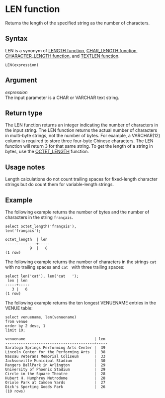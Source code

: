 # LEN function<a name="r_LEN"></a>

Returns the length of the specified string as the number of characters\. 

## Syntax<a name="r_LEN-synopsis"></a>

LEN is a synonym of [LENGTH function](r_LENGTH.md), [CHAR\_LENGTH function](r_CHAR_LENGTH.md), [CHARACTER\_LENGTH function](r_CHARACTER_LENGTH.md), and [TEXTLEN function](r_TEXTLEN.md)\. 

```
LEN(expression)
```

## Argument<a name="r_LEN-argument"></a>

 *expression*   
The input parameter is a CHAR or VARCHAR text string\. 

## Return type<a name="r_LEN-return-type"></a>

The LEN function returns an integer indicating the number of characters in the input string\. The LEN function returns the actual number of characters in multi\-byte strings, not the number of bytes\. For example, a VARCHAR\(12\) column is required to store three four\-byte Chinese characters\. The LEN function will return 3 for that same string\. To get the length of a string in bytes, use the [OCTET\_LENGTH](r_OCTET_LENGTH.md) function\.

## Usage notes<a name="r_LEN_usage_notes"></a>

Length calculations do not count trailing spaces for fixed\-length character strings but do count them for variable\-length strings\. 

## Example<a name="r_LEN-example"></a>

The following example returns the number of bytes and the number of characters in the string `français`\.

```
select octet_length('français'), 
len('français');

octet_length  | len
--------------+-----
           9  |   8
(1 row)
```

The following example returns the number of characters in the strings `cat` with no trailing spaces and `cat ` with three trailing spaces: 

```
select len('cat'), len('cat   ');
 len | len
-----+-----
   3 |   6
(1 row)
```

The following example returns the ten longest VENUENAME entries in the VENUE table: 

```
select venuename, len(venuename)
from venue
order by 2 desc, 1
limit 10;

venuename                               | len
----------------------------------------+-----
Saratoga Springs Performing Arts Center |  39
Lincoln Center for the Performing Arts  |  38
Nassau Veterans Memorial Coliseum       |  33
Jacksonville Municipal Stadium          |  30
Rangers BallPark in Arlington           |  29
University of Phoenix Stadium           |  29
Circle in the Square Theatre            |  28
Hubert H. Humphrey Metrodome            |  28
Oriole Park at Camden Yards             |  27
Dick's Sporting Goods Park              |  26
(10 rows)
```